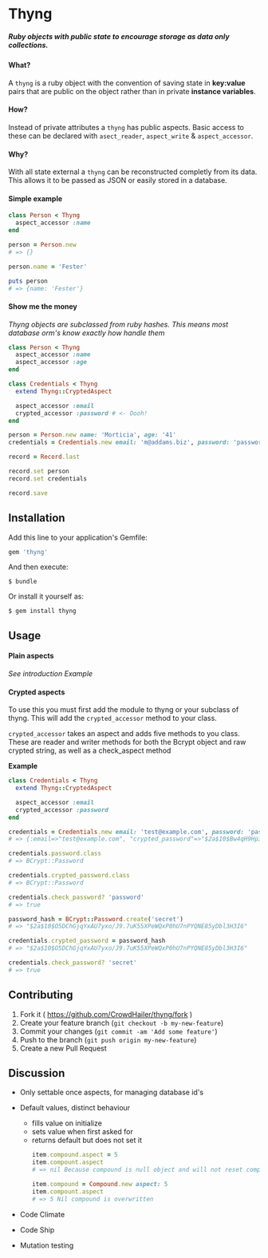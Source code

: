 # Thyng

##### Ruby objects with public state to encourage storage as data only collections.

#### What?
A `thyng` is a ruby object with the convention of saving state in **key:value** pairs that are public on the object rather than in private **instance variables**.

#### How?
Instead of private attributes a `thyng` has public aspects. Basic access to these can be declared with `asect_reader`, `aspect_write` & `aspect_accessor`.

#### Why?
With all state external a `thyng` can be reconstructed completly from its data. This allows it to be passed as JSON or easily stored in a database.

#### Simple example

```ruby
class Person < Thyng
  aspect_accessor :name
end

person = Person.new
# => {}

person.name = 'Fester'

puts person
# => {name: 'Fester'}
``` 

#### Show me the money
*Thyng objects are subclassed from ruby hashes. This means most database orm's know exactly how handle them*

```ruby
class Person < Thyng
  aspect_accessor :name
  aspect_accessor :age
end

class Credentials < Thyng
  extend Thyng::CryptedAspect

  aspect_accessor :email
  crypted_accessor :password # <- Oooh!
end

person = Person.new name: 'Morticia', age: '41'
credentials = Credentials.new email: 'm@addams.biz', password: 'password'

record = Record.last

record.set person
record.set credentials

record.save
```

## Installation

Add this line to your application's Gemfile:

```ruby
gem 'thyng'
```

And then execute:

    $ bundle

Or install it yourself as:

    $ gem install thyng

## Usage

#### Plain aspects
*See introduction Example*

#### Crypted aspects
To use this you must first add the module to thyng or your subclass of thyng. This will add the `crypted_accessor` method to your class.

`crypted_accessor` takes an aspect and adds five methods to you class. These are reader and writer methods for both the Bcrypt object and raw crypted string, as well as a check_aspect method

**Example**
```ruby
class Credentials < Thyng
  extend Thyng::CryptedAspect

  aspect_accessor :email
  crypted_accessor :password
end

credentials = Credentials.new email: 'test@example.com', password: 'password'
# => {:email=>"test@example.com", "crypted_password"=>"$2a$10$Bw4qH9Hp3iMG7c97SIBgJ.ahpXbL8M95FyDU7O.UHo4zgnxcm3bBi"} 

credentials.password.class
# => BCrypt::Password 

credentials.crypted_password.class
# => BCrypt::Password 

credentials.check_password? 'password'
# => true 

password_hash = BCrypt::Password.create('secret')
# => "$2a$10$O5DChGjqYxAU7yxo/J9.7uK55XPeWQxP0hU7nPYQNE85yDbl3H3I6" 

credentials.crypted_password = password_hash
# => "$2a$10$O5DChGjqYxAU7yxo/J9.7uK55XPeWQxP0hU7nPYQNE85yDbl3H3I6" 

credentials.check_password? 'secret'
# => true 

``` 

## Contributing

1. Fork it ( https://github.com/CrowdHailer/thyng/fork )
2. Create your feature branch (`git checkout -b my-new-feature`)
3. Commit your changes (`git commit -am 'Add some feature'`)
4. Push to the branch (`git push origin my-new-feature`)
5. Create a new Pull Request

## Discussion

- Only settable once aspects, for managing database id's
- Default values, distinct behaviour
  - fills value on initialize
  - sets value when first asked for
  - returns default but does not set it
    ```rb
    item.compound.aspect = 5
    item.compount.aspect
    # => nil Because compound is null object and will not reset compount on item

    item.compound = Compound.new aspect: 5
    item.compount.aspect
    # => 5 Nil compound is overwritten
    ```

- Code Climate
- Code Ship
- Mutation testing

